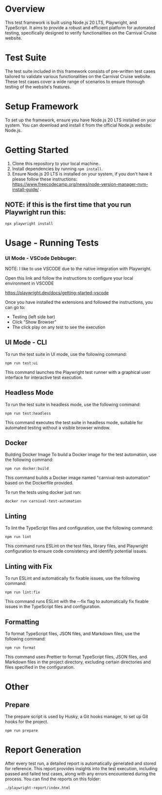 # Overview

This test framework is built using Node.js 20 LTS, Playwright, and TypeScript. It aims to provide a robust and efficient platform for automated testing, specifically designed to verify functionalities on the Carnival Cruise website.

# Test Suite

The test suite included in this framework consists of pre-written test cases tailored to validate various functionalities on the Carnival Cruise website. These test cases cover a wide range of scenarios to ensure thorough testing of the website's features.

# Setup Framework

To set up the framework, ensure you have Node.js 20 LTS installed on your system. You can download and install it from the official Node.js website: Node.js.

# Getting Started

1. Clone this repository to your local machine.
2. Install dependencies by running `npm install`.
3. Ensure Node.js 20 LTS is installed on your system, if you don't have it please follow these instructions: https://www.freecodecamp.org/news/node-version-manager-nvm-install-guide/ .

## NOTE: if this is the first time that you run Playwright run this:

```
npx playwright install
```

# Usage - Running Tests

### UI Mode - VSCode Debbuger:
NOTE: I like to use VSCODE due to the native integration with Playwright.

Open this link and follow the instructions to configure your local environment in VSCODE

https://playwright.dev/docs/getting-started-vscode

Once you have installed the extensions and followed the instructions, you can go to:

- Testing (left side bar)
- Click "Show Browser"
- The click play on any test to see the execution

## UI Mode - CLI

To run the test suite in UI mode, use the following command:

```
npm run test:ui
```

This command launches the Playwright test runner with a graphical user interface for interactive test execution.

## Headless Mode

To run the test suite in headless mode, use the following command:

```
npm run test:headless
```

This command executes the test suite in headless mode, suitable for automated testing without a visible browser window.

## Docker

Building Docker Image
To build a Docker image for the test automation, use the following command:

```
npm run docker:build
```

This command builds a Docker image named "carnival-test-automation" based on the Dockerfile provided.

To run the tests using docker just run:

```
docker run carnival-test-automation
```

## Linting

To lint the TypeScript files and configuration, use the following command:

```
npm run lint
```

This command runs ESLint on the test files, library files, and Playwright configuration to ensure code consistency and identify potential issues.

## Linting with Fix

To run ESLint and automatically fix fixable issues, use the following command:

```
npm run lint:fix
```

This command runs ESLint with the --fix flag to automatically fix fixable issues in the TypeScript files and configuration.

## Formatting

To format TypeScript files, JSON files, and Markdown files, use the following command:

```
npm run format
```

This command uses Prettier to format TypeScript files, JSON files, and Markdown files in the project directory, excluding certain directories and files specified in the configuration.

# Other

## Prepare

The prepare script is used by Husky, a Git hooks manager, to set up Git hooks for the project.

```
npm run prepare
```

# Report Generation

After every test run, a detailed report is automatically generated and stored for reference. This report provides insights into the test execution, including passed and failed test cases, along with any errors encountered during the process. You can find the reports on this folder:

```
./playwright-report/index.html
```
